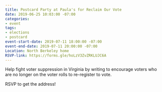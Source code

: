 ```yaml
---
title: Postcard Party at Paula's for Reclaim Our Vote
date: 2019-06-25 10:03:00 -07:00
categories:
- event
tags:
- elections
- postcard
event-start-date: 2019-07-11 18:00:00 -07:00
event-end-date: 2019-07-11 20:00:00 -07:00
Location: North Berkeley home
RSVP-link: https://forms.gle/hoLzV3ZvZRKLUJC6A
---
```


Help fight voter suppression in Virginia by writing to encourage voters who are no longer on the voter rolls to re-register to vote.

RSVP to get the address!